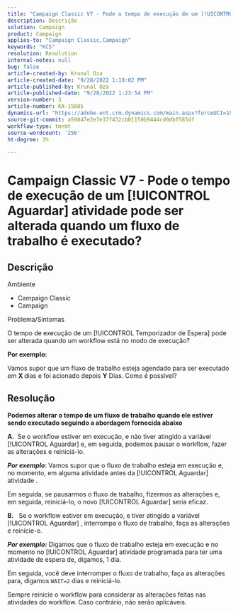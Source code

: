 ```yaml
---
title: "Campaign Classic V7 - Pode o tempo de execução de um [!UICONTROL ESPERA] atividade pode ser alterada quando um workflow está em execução?"
description: Descrição
solution: Campaign
product: Campaign
applies-to: "Campaign Classic,Campaign"
keywords: "KCS"
resolution: Resolution
internal-notes: null
bug: false
article-created-by: Krunal Oza
article-created-date: "9/28/2022 1:18:02 PM"
article-published-by: Krunal Oza
article-published-date: "9/28/2022 1:23:54 PM"
version-number: 3
article-number: KA-15085
dynamics-url: "https://adobe-ent.crm.dynamics.com/main.aspx?forceUCI=1&pagetype=entityrecord&etn=knowledgearticle&id=254085f6-2f3f-ed11-9db1-000d3a5c1bcc"
source-git-commit: a59847e2e7e37f432cb01150b9444cd9dbf585df
workflow-type: tm+mt
source-wordcount: '256'
ht-degree: 3%

---
```


# Campaign Classic V7 - Pode o tempo de execução de um [!UICONTROL Aguardar] atividade pode ser alterada quando um fluxo de trabalho é executado?

## Descrição

Ambiente

- Campaign Classic
- Campaign

Problema/Sintomas

O tempo de execução de um [!UICONTROL Temporizador de Espera] pode ser alterada quando um workflow está no modo de execução?

<b>Por exemplo:</b>

Vamos supor que um fluxo de trabalho esteja agendado para ser executado em <b>X </b>dias e foi acionado depois <b>Y</b> Dias. Como é possível?

## Resolução

<b>Podemos alterar o tempo de um fluxo de trabalho quando ele estiver sendo executado seguindo a abordagem fornecida abaixo

A.</b>  Se o workflow estiver em execução, e não tiver atingido a variável [!UICONTROL Aguardar] e, em seguida, podemos pausar o workflow, fazer as alterações e reiniciá-lo.

<b>*Por exemplo</b>*: Vamos supor que o fluxo de trabalho esteja em execução e, no momento, em alguma atividade antes da [!UICONTROL Aguardar] atividade .

Em seguida, se pausarmos o fluxo de trabalho, fizermos as alterações e, em seguida, reiniciá-lo, o novo [!UICONTROL Aguardar] seria eficaz.

<b>B.</b>   Se o workflow estiver em execução, e tiver atingido a variável [!UICONTROL Aguardar] , interrompa o fluxo de trabalho, faça as alterações e reinicie-o.

<b>*Por exemplo:</b>* Digamos que o fluxo de trabalho esteja em execução e no momento no [!UICONTROL Aguardar] atividade programada para ter uma atividade de espera de, digamos, 1 dia.

Em seguida, você deve interromper o fluxo de trabalho, faça as alterações para, digamos `WAIT=2` dias e reiniciá-lo.

Sempre reinicie o workflow para considerar as alterações feitas nas atividades do workflow. Caso contrário, não serão aplicáveis.
